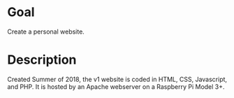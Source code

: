 # Goal #

Create a personal website.

# Description #

Created Summer of 2018, the v1 website is coded in HTML, CSS, Javascript, and PHP. It is hosted by an Apache webserver on a Raspberry Pi Model 3+.